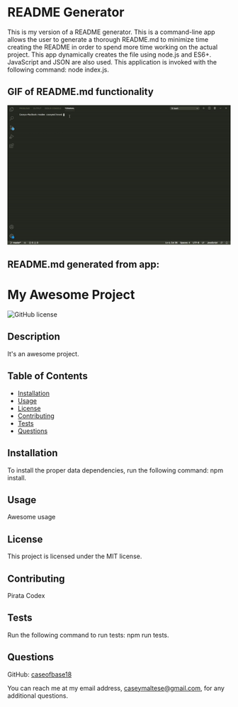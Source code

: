# README Generator

This is my version of a README generator.  This is a command-line app allows the user to generate a thorough README.md to minimize time creating the README in order to spend more time working on the actual project.  This app dynamically creates the file using node.js and ES6+.  JavaScript and JSON are also used.  This application is invoked with the following command: node index.js.

## GIF of README.md functionality  
![](ezgif.com-resize.gif)

## README.md generated from app:  

  # My Awesome Project
  ![GitHub license](https://img.shields.io/badge/license-MIT-blueviolet.svg)
  ## Description
  It's an awesome project.
  ## Table of Contents
  * [Installation](#installation)
  * [Usage](#usage)
  * [License](#license)
  * [Contributing](#contributing)
  * [Tests](#tests)
  * [Questions](#questions)
  ## Installation
  To install the proper data dependencies, run the following command: npm install.
  ## Usage
  Awesome usage
  ## License
  This project is licensed under the MIT license.
  ## Contributing
  Pirata Codex
  ## Tests
  Run the following command to run tests: npm run tests.
  ## Questions
  GitHub: [caseofbase18](https://github.com/caseofbase18)  

  You can reach me at my email address, caseymaltese@gmail.com, for any additional questions.